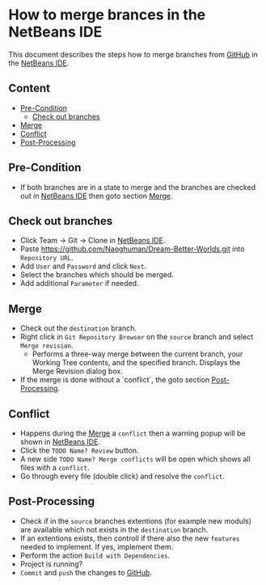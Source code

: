 How to merge brances in the NetBeans IDE
===

This document describes the steps how to merge branches from [GitHub] in the 
[NetBeans IDE].



Content
---

* [Pre-Condition](#PreCondition)
    - [Check out branches](#CheckOutBranches)
* [Merge](#Merge)
* [Conflict](#Conflict)
* [Post-Processing](#PostProcessing)



Pre-Condition<a name="PreCondition" />
---
* If both branches are in a state to merge and the branches are checked out in
  [NetBeans IDE] then goto section [Merge](#Merge).
  

  
Check out branches<a name="CheckOutBranches" />
---
* Click Team -> Git -> Clone in [NetBeans IDE].
* Paste https://github.com/Naoghuman/Dream-Better-Worlds.git into `Repository URL`.
* Add `User` and `Password` and click `Next`.
* Select the branches which should be merged.
* Add additional `Parameter` if needed.



Merge<a name="Merge" />
---
* Check out the `destination` branch.
* Right click in `Git Repository Browser` on the `source` branch and select 
  `Merge revision`.
    - Performs a three-way merge between the current branch, your Working Tree 
      contents, and the specified branch. Displays the Merge Revision dialog box.
* If the merge is done without a ´conflict´, the goto section [Post-Processing](#PostProcessing).



Conflict<a name="Conflict" />
---
* Happens during the [Merge](#Merge) a `conflict` then a warning popup will be
  shown in [NetBeans IDE].
* Click the `TODO Name? Review` button.
* A new side `TODO Name? Merge conflicts` will be open which shows all files with a 
  `conflict`.
* Go through every file (double click) and resolve the `conflict`.



Post-Processing<a name="PostProcessing" />
---
* Check if in the `source` branches extentions (for example new moduls) are 
  available which not exists in the `destination` branch.
* If an extentions exists, then controll if there also the new `features` needed 
  to implement. If yes, implement them.
* Perform the action `Build with Dependencies`.
* Project is running?
* `Commit` and `push` the changes to [GitHub].



[//]: # (Links)
[GitHub]:https://github.com/
[NetBeans IDE]:https://netbeans.org/
